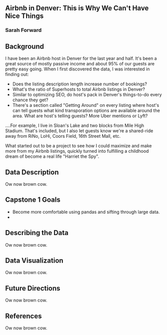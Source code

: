 ## Airbnb in Denver: This is Why We Can't Have Nice Things
### Sarah Forward

Background
------
I have been an Airbnb host in Denver for the last year and half. It's been a great source of mostly passive income and about 95% of our guests are pretty easy going. When I first discovered the data, I was interested in finding out:
+ Does the listing description length increase number of bookings? 
+ What's the ratio of Superhosts to total Airbnb listings in Denver? 
+ Similar to optimizing SEO, do host's pack in Denver's things-to-do every chance they get?
+ There's a section called "Getting Around" on every listing where host's can tell guests what kind transporation options are available around the area. What are host's telling guests? More Uber mentions or Lyft? 


....For example, I live in Sloan's Lake and two blocks from Mile High Stadium. That's included, but I also let guests know we're a shared-ride away from RiNo, LoHi, Coors Field, 16th Street Mall, etc.

What started out to be a project to see how I could maximize and make more from my Airbnb listings, quickly turned into fulfilling a childhood dream of become a real life "Harriet the Spy". 





Data Description
------
Ow now brown cow.

Capstone 1 Goals
------
+ Become more comfortable using pandas and sifting through large data.
+ 

Describing the Data
------
Ow now brown cow.

Data Visualization
------
Ow now brown cow.

Future Directions
------
Ow now brown cow.

References
------
Ow now brown cow.


